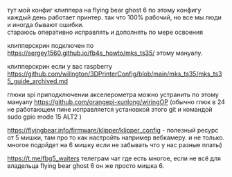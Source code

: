 тут мой конфиг клиппера на flying bear ghost 6 
по этому конфигу каждый день работает принтер. так что 100% рабочий, но все мы люди и иногда бывают ошибки.  
стараюсь оперативно исправлять и дополнять по мере освоения

клипперскрин подключен по https://sergey1560.github.io/fb4s_howto/mks_ts35/ этому мануалу.

клипперскрин если у вас raspberry https://github.com/willngton/3DPrinterConfig/blob/main/mks_ts35/mks_ts35_guide_archived.md

глюки spi приподключении акселерометра можно устранить по этому мануалу https://github.com/orangepi-xunlong/wiringOP (обычно глюк в 24 не работающем пине исправляется установкой этого git и командой  sudo gpio mode 15 ALT2  )

https://flyingbear.info/firmware/klipper/klipper_config - полезный ресурс от 5 мишки, там про то как настройть например вебкамеру.  и не только. многое подойдет на 6 мишку если не забывать что у нас разные платы)

https://t.me/fbg5_waiters телеграм чат где есть многое, если не всё для владельца flying bear ghost 6  он же просто мишка 6. 



